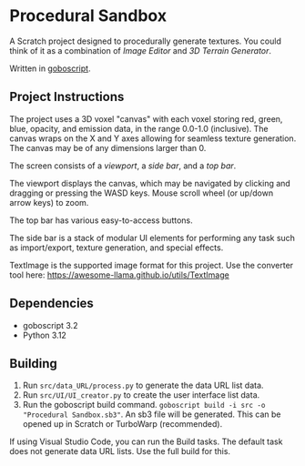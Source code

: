 # Procedural Sandbox
A Scratch project designed to procedurally generate textures. You could think of it as a combination of *Image Editor* and *3D Terrain Generator*. 

Written in [goboscript](https://github.com/aspizu/goboscript).


## Project Instructions
The project uses a 3D voxel "canvas" with each voxel storing red, green, blue, opacity, and emission data, in the range 0.0-1.0 (inclusive). The canvas wraps on the X and Y axes allowing for seamless texture generation. The canvas may be of any dimensions larger than 0.

The screen consists of a *viewport*, a *side bar*, and a *top bar*. 

The viewport displays the canvas, which may be navigated by clicking and dragging or pressing the WASD keys. Mouse scroll wheel (or up/down arrow keys) to zoom.

The top bar has various easy-to-access buttons.

The side bar is a stack of modular UI elements for performing any task such as import/export, texture generation, and special effects.

TextImage is the supported image format for this project. Use the converter tool here: https://awesome-llama.github.io/utils/TextImage


## Dependencies
- goboscript 3.2
- Python 3.12


## Building

1. Run `src/data_URL/process.py` to generate the data URL list data.
2. Run `src/UI/UI_creator.py` to create the user interface list data.
3. Run the goboscript build command. `goboscript build -i src -o "Procedural Sandbox.sb3"`. An sb3 file will be generated. This can be opened up in Scratch or TurboWarp (recommended).

If using Visual Studio Code, you can run the Build tasks. The default task does not generate data URL lists. Use the full build for this.


